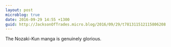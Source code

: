 ```yaml
---
layout: post
microblog: true
date: 2016-09-29 14:55 +1300
guid: http://JacksonOfTrades.micro.blog/2016/09/29/t781311512115806208.html
---
```

The Nozaki-Kun manga is genuinely glorious.
